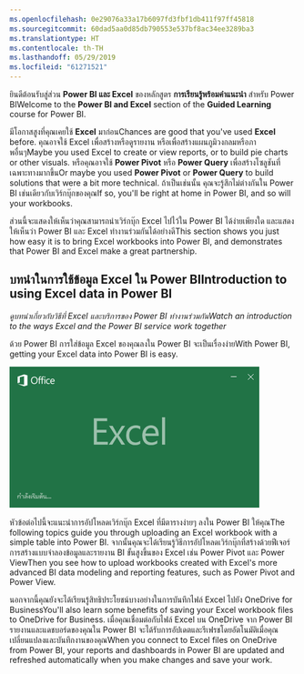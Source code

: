 ```yaml
---
ms.openlocfilehash: 0e29076a33a17b6097fd3fbf1db411f97ff45818
ms.sourcegitcommit: 60dad5aa0d85db790553e537bf8ac34ee3289ba3
ms.translationtype: HT
ms.contentlocale: th-TH
ms.lasthandoff: 05/29/2019
ms.locfileid: "61271521"
---
```

<span data-ttu-id="7ee09-101">ยินดีต้อนรับสู่ส่วน **Power BI และ Excel** ของหลักสูตร **การเรียนรู้พร้อมคำแนะนำ** สำหรับ Power BI</span><span class="sxs-lookup"><span data-stu-id="7ee09-101">Welcome to the **Power BI and Excel** section of the **Guided Learning** course for Power BI.</span></span>

<span data-ttu-id="7ee09-102">มีโอกาสสูงที่คุณเคยใช้ **Excel** มาก่อน</span><span class="sxs-lookup"><span data-stu-id="7ee09-102">Chances are good that you've used **Excel** before.</span></span> <span data-ttu-id="7ee09-103">คุณอาจใช้ Excel เพื่อสร้างหรือดูรายงาน หรือเพื่อสร้างแผนภูมิวงกลมหรือภาพอื่นๆ</span><span class="sxs-lookup"><span data-stu-id="7ee09-103">Maybe you used Excel to create or view reports, or to build pie charts or other visuals.</span></span> <span data-ttu-id="7ee09-104">หรือคุณอาจใช้ **Power Pivot** หรือ **Power Query** เพื่อสร้างโซลูชันที่เฉพาะทางมากขึ้น</span><span class="sxs-lookup"><span data-stu-id="7ee09-104">Or maybe you used **Power Pivot** or **Power Query** to build solutions that were a bit more technical.</span></span> <span data-ttu-id="7ee09-105">ถ้าเป็นเช่นนั้น คุณจะรู้สึกไม่ต่างกันใน Power BI เช่นเดียวกับเวิร์กบุ๊กของคุณ</span><span class="sxs-lookup"><span data-stu-id="7ee09-105">If so, you'll be right at home in Power BI, and so will your workbooks.</span></span>

<span data-ttu-id="7ee09-106">ส่วนนี้จะแสดงให้เห็นว่าคุณสามารถนำเวิร์กบุ๊ก Excel ไปไว้ใน Power BI ได้ง่ายเพียงใด และแสดงให้เห็นว่า Power BI และ Excel ทำงานร่วมกันได้อย่างดี</span><span class="sxs-lookup"><span data-stu-id="7ee09-106">This section shows you just how easy it is to bring Excel workbooks into Power BI, and demonstrates that Power BI and Excel make a great partnership.</span></span>

## <a name="introduction-to-using-excel-data-in-power-bi"></a><span data-ttu-id="7ee09-107">บทนำในการใช้ข้อมูล Excel ใน Power BI</span><span class="sxs-lookup"><span data-stu-id="7ee09-107">Introduction to using Excel data in Power BI</span></span>
<span data-ttu-id="7ee09-108">*ดูบทนำเกี่ยวกับวิธีที่ Excel และบริการของ Power BI ทำงานร่วมกัน*</span><span class="sxs-lookup"><span data-stu-id="7ee09-108">*Watch an introduction to the ways Excel and the Power BI service work together*</span></span>

<span data-ttu-id="7ee09-109">ด้วย Power BI การใส่ข้อมูล Excel ของคุณลงใน Power BI จะเป็นเรื่องง่าย</span><span class="sxs-lookup"><span data-stu-id="7ee09-109">With Power BI, getting your Excel data into Power BI is easy.</span></span>

![](media/5-1-intro-excel-data/5-1_1.png)

<span data-ttu-id="7ee09-110">หัวข้อต่อไปนี้จะแนะนำการอัปโหลดเวิร์กบุ๊ก Excel ที่มีตารางง่ายๆ ลงใน Power BI ให้คุณ</span><span class="sxs-lookup"><span data-stu-id="7ee09-110">The following topics guide you through uploading an Excel workbook with a simple table into Power BI.</span></span> <span data-ttu-id="7ee09-111">จากนั้นคุณจะได้เรียนรู้วิธีการอัปโหลดเวิร์กบุ๊กที่สร้างด้วยฟีเจอร์การสร้างแบบจำลองข้อมูลและรายงาน BI ขั้นสูงขึ้นของ Excel เช่น Power Pivot และ Power View</span><span class="sxs-lookup"><span data-stu-id="7ee09-111">Then you see how to upload workbooks created with Excel's more advanced BI data modeling and reporting features, such as Power Pivot and Power View.</span></span>

<span data-ttu-id="7ee09-112">นอกจากนี้คุณยังจะได้เรียนรู้สิทธิประโยชน์บางอย่างในการบันทึกไฟล์ Excel ไปยัง OneDrive for Business</span><span class="sxs-lookup"><span data-stu-id="7ee09-112">You'll also learn some benefits of saving your Excel workbook files to OneDrive for Business.</span></span> <span data-ttu-id="7ee09-113">เมื่อคุณเชื่อมต่อกับไฟล์ Excel บน OneDrive จาก Power BI รายงานและแดชบอร์ดของคุณใน Power BI จะได้รับการอัปเดตและรีเฟรชโดยอัตโนมัติเมื่อคุณเปลี่ยนแปลงและบันทึกงานของคุณ</span><span class="sxs-lookup"><span data-stu-id="7ee09-113">When you connect to Excel files on OneDrive from Power BI, your reports and dashboards in Power BI are updated and refreshed automatically when you make changes and save your work.</span></span>

